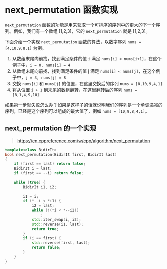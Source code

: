 # next_permutation 函数实现

`next_permutation` 函数的功能是用来获取一个可排序的序列中的更大的下一个序列。例如，我们有一个数组 [1,2,3]，它的 `next_permutation` 就是 [1,2,3]。

下面介绍一个实现 `next_permutation` 函数的算法，以数字序列 `nums =  [4,10,9,8,1]` 为例。

1. 从数组末尾向前找，找到满足条件的值 `i` 满足 `nums[i] < nums[i+1]`，在这个例子中，`i = 0, nums[i] = 4`
2. 从数组末尾向前找，找到满足条件的值 j 满足 `nums[i] < nums[j]`，在这个例子中，`j = 3, nums[j] = 8`
3. 交换 `nums[i]` 和 `nums[j]` 的位置，在这里交换后的序列 `nums = [8,10,9,4,1]`
4. 将从位置 `i + 1` 到末尾的数组翻转，在这里翻转后的序列 `nums = [8,1,4,9,10]`

如果第一步就失败怎么办？如果是这样子的话就说明我们的序列是一个单调递减的序列，已经是这个序列可以组成的最大值了，例如 `nums = [10,9,8,4,1]`。



## next_permutation 的一个实现

> https://en.cppreference.com/w/cpp/algorithm/next_permutation

```c++
template<class BidirIt>
bool next_permutation(BidirIt first, BidirIt last)
{
    if (first == last) return false;
    BidirIt i = last;
    if (first == --i) return false;
 
    while (true) {
        BidirIt i1, i2;
 
        i1 = i;
        if (*--i < *i1) {
            i2 = last;
            while (!(*i < *--i2))
                ;
            std::iter_swap(i, i2);
            std::reverse(i1, last);
            return true;
        }
        if (i == first) {
            std::reverse(first, last);
            return false;
        }
    }
}
```

